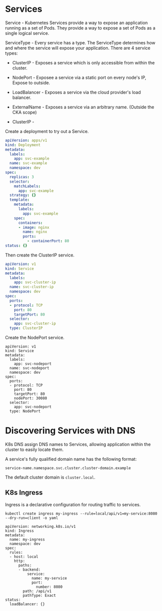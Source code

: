 # Services

Service - Kubernetes Services provide a way to expose an application running as a set of Pods. 
They provide a way to expose a set of Pods as a single logical service.

ServiceType - Every service has a type. The ServiceType determines how and where the service will expose your application. There are 4 service types:
* ClusterIP - Exposes a service which is only accessible from within the cluster.
* NodePort - Exposee a service via a static port on every node's IP, Expose to outside.
* LoadBalancer - Exposes a service via the cloud provider's load balancer.
* ExternalName - Exposes a service via an arbitrary name. (Outside the CKA scope)

* ClusterIP - 

Create a deployment to try out a Service.

```yaml
apiVersion: apps/v1
kind: Deployment
metadata:
  labels:
    app: svc-example
  name: svc-example
  namespace: dev
spec:
  replicas: 3
  selector:
    matchLabels:
      app: svc-example
  strategy: {}
  template:
    metadata:
      labels:
        app: svc-example
    spec:
      containers:
      - image: nginx
        name: nginx
        ports:
          - containerPort: 80
status: {}
```

Then create the ClusterIP service.

```yaml
apiVersion: v1
kind: Service
metadata:
  labels:
    app: svc-cluster-ip
  name: svc-cluster-ip
  namespace: dev
spec:
  ports:
  - protocol: TCP
    port: 80
    targetPort: 80
  selector:
    app: svc-cluster-ip
  type: ClusterIP
```


Create the NodePort service.
```
apiVersion: v1
kind: Service
metadata:
  labels:
    app: svc-nodeport
  name: svc-nodeport
  namespace: dev
spec:
  ports:
  - protocol: TCP
    port: 80
    targetPort: 80
    nodePort: 30080
  selector:
    app: svc-nodeport
  type: NodePort
```

# Discovering Services with DNS

K8s DNS assign DNS names to Services, allowing application within the cluster to easily locate them.

A service's fully qualified domain name has the following format:
```
service-name.namespace.svc.cluster.cluster-domain.example
```

The default cluster domain is `cluster.local`.

## K8s Ingress

Ingress is a declarative configuration for routing traffic to services.

```
kubectl create ingress my-ingress --rule=local/api/v1=my-service:8080 --dry-run=client -o yaml
```

```
apiVersion: networking.k8s.io/v1
kind: Ingress
metadata:
  name: my-ingress
  namespace: dev
spec:
  rules:
  - host: local
    http:
      paths:
      - backend:
          service:
            name: my-service
            port:
              number: 8080
        path: /api/v1
        pathType: Exact
status:
  loadBalancer: {}
```

